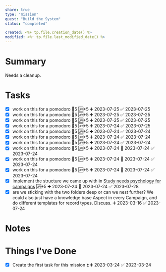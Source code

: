 ```yaml
---
share: true
type: "mission"
quest: "Build the System"
status: "completed"

created: <%+ tp.file.creation_date() %> 
modified: <%+ tp.file.last_modified_date() %>
---
```

 
# Summary
Needs a cleanup.
# Tasks

- [x] work on this for a pomodoro 🥄5 🆙+5 ➕ 2023-07-25 ✅ 2023-07-25
- [x] work on this for a pomodoro 🥄5 🆙+5 ➕ 2023-07-25 ✅ 2023-07-25
- [x] work on this for a pomodoro 🥄5 🆙+5 ➕ 2023-07-25 ✅ 2023-07-25
- [x] work on this for a pomodoro 🥄5 🆙+5 ➕ 2023-07-24 ✅ 2023-07-25
- [x] work on this for a pomodoro 🥄5 🆙+5 ➕ 2023-07-24 ✅ 2023-07-24
- [x] work on this for a pomodoro 🥄5 🆙+5 ➕ 2023-07-24 ✅ 2023-07-24
- [x] work on this for a pomodoro 🥄5 🆙+5 ➕ 2023-07-24 ✅ 2023-07-24
- [x] work on this for a pomodoro 🥄5 🆙+5 ➕ 2023-07-24 🛫 2023-07-24 ✅ 2023-07-24
- [x] work on this for a pomodoro 🥄5 🆙+5 ➕ 2023-07-24 🛫 2023-07-24 ✅ 2023-07-24
- [x] work on this for a pomodoro 🥄5 🆙+5 ➕ 2023-07-24 🛫 2023-07-24 ✅ 2023-07-24
- [x] Implement the structure we came up with in [Study needs psychology for campaigns](../03%20-%20Workflow/Study%20needs%20psychology%20for%20campaigns.md) 🆙+5 ➕ 2023-07-24 🛫 2023-07-24 ✅ 2023-07-28
- [x] are we sticking with the two folders deep or can we nest further? We could also just have a knowledge base Aspect in every Campaign, and do different templates for record types. Discuss. ➕ 2023-03-16 ✅ 2023-07-24

# Notes

# Things I've Done
- [x] Create the first task for this mission ⏫ ➕ 2023-03-24 ✅ 2023-03-24